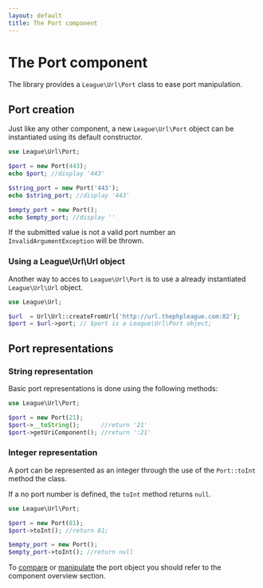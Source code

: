 ```yaml
---
layout: default
title: The Port component
---
```


# The Port component

The library provides a `League\Url\Port` class to ease port manipulation.

## Port creation

Just like any other component, a new `League\Url\Port` object can be instantiated using its default constructor.

~~~php
use League\Url\Port;

$port = new Port(443);
echo $port; //display '443'

$string_port = new Port('443');
echo $string_port; //display '443'

$empty_port = new Port();
echo $empty_port; //display ''
~~~

<p class="message-warning">If the submitted value is not a valid port number an <code>InvalidArgumentException</code> will be thrown.</p>

### Using a League\Url\Url object

Another way to acces to `League\Url\Port` is to use a already instantiated `League\Url\Url` object.

~~~php
use League\Url;

$url  = Url\Url::createFromUrl('http://url.thephpleague.com:82');
$port = $url->port; // $port is a League\Url\Port object;
~~~

## Port representations

### String representation

Basic port representations is done using the following methods:

~~~php
use League\Url\Port;

$port = new Port(21);
$port->__toString();      //return '21'
$port->getUriComponent(); //return ':21'
~~~

### Integer representation

A port can be represented as an integer through the use of the `Port::toInt` method the class.

<p class="message-info">If a no port number is defined, the <code>toInt</code> method returns <code>null</code>.</p>

~~~php
use League\Url\Port;

$port = new Port(81);
$port->toInt(); //return 81;

$empty_port = new Port();
$empty_port->toInt(); //return null
~~~

To [compare](/4.0/components/overview/#components-comparison) or [manipulate](/4.0/components/overview/#components-modification) the port object you should refer to the component overview section.